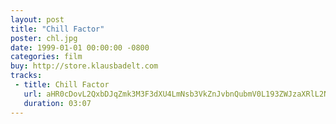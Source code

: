 ```yaml
---
layout: post
title: "Chill Factor"
poster: chl.jpg
date: 1999-01-01 00:00:00 -0800
categories: film
buy: http://store.klausbadelt.com
tracks:
 - title: Chill Factor
   url: aHR0cDovL2QxbDJqZmk3M3F3dXU4LmNsb3VkZnJvbnQubmV0L193ZWJzaXRlL2NobC9DaGlsbCBGYWN0b3IubXAz
   duration: 03:07
---
```


